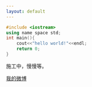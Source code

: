 ```yaml
---
layout: default
---
```


```c++
#include <iostream>
using name space std;
int main(){  
	cout<<"hello world!"<<endl;
	return 0;
}
```

施工中，慢慢等。

[我的微博](http://weibo.com/1887851992/info)